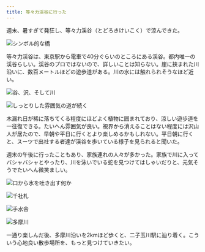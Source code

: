 ```yaml
---
title: 等々力渓谷に行った
---
```

週末、暑すぎて発狂し、等々力渓谷（とどろきけいこく）で涼んできた。

![](https://lh3.googleusercontent.com/aVZ1nf8g1MRl8-2JoN16i_bzmyUuFSWyY8ovx9-FboQeKlxMCDGI_p9Ra0Lipkd5dbMofgimaWauj9ympzISd18KwpD1eZdZ9cuOk_AVRJp3wcl2dk-8Z7tWgiowKAIcjBFi3n8Bx1B8l57X05WlFds "シンボル的な橋")

等々力渓谷は、東京駅から電車で40分ぐらいのところにある渓谷。都内唯一の渓谷らしい。渓谷のプロではないので、詳しいことは知らない。崖に挟まれた川沿いに、数百メートルほどの遊歩道がある。川の水には触れられそうなほど近い。

![](https://lh3.googleusercontent.com/naPVhJm4yv_RiOQqKjcDZxAAv0zxq5hzJYTaMgAxIIhT1joFuLlDDfNI5nRZtFNWCc4wDU6dtt5XaDeY_RU3rT44ZU1xePLMAgaygE2L1H_7Cv2WZM9f6JbNo3xtogG0TxK0UNVQ7991m7wl97DiBqQ "谷、沢、そして川")

![](https://lh3.googleusercontent.com/B9LSp-AkxJQBXHZq0tDogGTcrjXIgEGnqmmyA7BqSWvWB_S6PURweN_NYJoGV7tmBd_Ii_lOEueftkAJmBxyfAjmAVWLOmByGtYKPoGGO1XwmLVvAqqrddWKvNkArUqL5AWSFQu6fXbRvgqUnJtlhvU "しっとりした雰囲気の道が続く")

木漏れ日が稀に落ちてくる程度にほどよく植物に囲まれており、涼しい遊歩道を一往復できる。たいへん雰囲気が良い。視界から消えることはない程度には沢山人が居たので、早朝や平日に行くとより楽しめるかもしれない。平日朝に行くと、スーツで出社する者達が渓谷を歩いている様子を見られると聞いた。

週末の午後に行ったこともあり、家族連れの人々が多かった。家族で川に入ってバシャバシャとやったり、川を泳いでいる蛇を見つけてはしゃいだりと、元気そうでたいへん微笑ましい。

![](https://lh3.googleusercontent.com/gOpoDqi0kRm-ze8T7x7Vt2beH14obIsbCTF_14gkpKRVV0kdcFXJIDiWUYs7sRgQzyetduZPKcTAWm8_kWK7DMfBA99xvPipxJtxikgnHgUm-I0uDamIxsL-3E6oGNOec2RU1Ja90x7rt970fh7Ge_0 "口から水を吐き出す何か")

![](https://lh5.googleusercontent.com/7vOYqlF8vU3bBYp3NFJhVLZaTZHikMq4QNVmdASm-XZZbhisR7RdaVgAmBXmvHHGHNGop6wkM7BHyKDNr0KQ7tf6kspo_yB0s1bu6g7b--GRPA1cij_UCU7atoiTLbqwSNYLbcf7nzN0leWO8izyFWo "千社札")

![](https://lh4.googleusercontent.com/eRccKbtSjGbPDVSRV6E0EVljtjHI58It_G44UOCAu3eD7GbJyid_IPWXD1qyuuJlTCgySedv3qyVsFT4aXyNPqzPz4f1-dip4krCPPj_2gQFzbMzBRDwFWDtts1oSFwMLL78TSeYACo7xDyNbhiw_UA "手水舎")

![](https://lh4.googleusercontent.com/EQ3U5903vv27akohC4NMlecmoowq7cUqk-o4ZDuVd9A9nRoDz2KJ0dwN6l7Exf8BedE-qlPsM9AxJ-vXcRdVf88KpOh3IseBUGCZCnpV-RyatQ3dFysAKWJVWnDBN9RcuoZrCEy8Oul4RMBO5b4yrmY "多摩川")

一通り楽しんだ後、多摩川沿いを2kmほど歩くと、二子玉川駅に辿り着く。こういう心地良い散歩場所を、もっと見つけていきたい。
